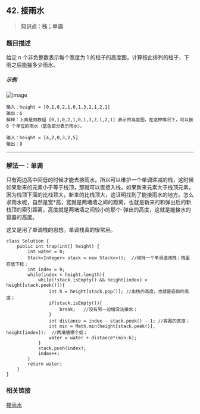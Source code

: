 ## 42. 接雨水
> **知识点：栈；单调**
### 题目描述

给定 n 个非负整数表示每个宽度为 1 的柱子的高度图，计算按此排列的柱子，下雨之后能接多少雨水。

##### 示例

![image](https://assets.leetcode-cn.com/aliyun-lc-upload/uploads/2018/10/22/rainwatertrap.png)

```
输入：height = [0,1,0,2,1,0,1,3,2,1,2,1]
输出：6
解释：上面是由数组 [0,1,0,2,1,0,1,3,2,1,2,1] 表示的高度图，在这种情况下，可以接 6 个单位的雨水（蓝色部分表示雨水）。

输入：height = [4,2,0,3,2,5]
输出：9
```
---
### 解法一：单调

只有两边高中间低的时候才能去接雨水。所以可以维护一个单调递减的栈，这时候如果新来的元素小于等于栈顶，那就可以直接入栈，如果新来元素大于栈顶元素，因为栈顶下面的比栈顶大，新来的比栈顶大，这证明找到了能接雨水的地方。怎么求雨水呢，自然是宽*高，宽就是两堵墙之间的距离，也就是新来的和弹出后的新栈顶的索引距离，高度就是两堵墙之间较小的那个-弹出的高度，这就是能接水的容器的高度。     

这又是用了单调栈的思想。单调栈真的很常用。

```
class Solution {
    public int trap(int[] height) {
        int water = 0;
        Stack<Integer> stack = new Stack<>();  //维持一个单调递减栈；栈里存放下标；
        int index = 0;
        while(index < height.length){
            while(!stack.isEmpty() && height[index] > height[stack.peek()]){
                int h = height[stack.pop()]; //出栈的高度，也就是底部的高度；
                if(stack.isEmpty()){
                    break;   //没有另一边墙没法接水；
                }
                int distance = index - stack.peek() - 1; //容器的宽度；
                int min = Math.min(height[stack.peek()], height[index]);  //两堵墙哪个低；
                water = water + distance*(min-h);
            }
            stack.push(index);
            index++;
        }
        return water;
    }
}
```   

### 相关链接

[接雨水](https://leetcode-cn.com/problems/trapping-rain-water/solution/xiang-xi-tong-su-de-si-lu-fen-xi-duo-jie-fa-by-w-8/)
